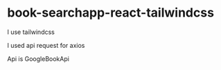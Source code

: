 # book-searchapp-react-tailwindcss

I use tailwindcss 

I used  api request  for axios

Api is GoogleBookApi
